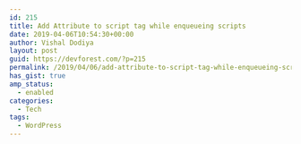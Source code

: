 ```yaml
---
id: 215
title: Add Attribute to script tag while enqueueing scripts
date: 2019-04-06T10:54:30+00:00
author: Vishal Dodiya
layout: post
guid: https://devforest.com/?p=215
permalink: /2019/04/06/add-attribute-to-script-tag-while-enqueueing-scripts/
has_gist: true
amp_status:
  - enabled
categories:
  - Tech
tags:
  - WordPress
---
```


<amp-gist data-gistid="cec34bf2b18cce5db156bb569253810d" layout="fixed-height" height="10">
</amp-gist>
